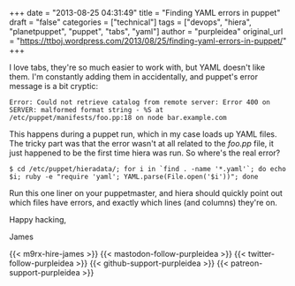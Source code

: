 +++
date = "2013-08-25 04:31:49"
title = "Finding YAML errors in puppet"
draft = "false"
categories = ["technical"]
tags = ["devops", "hiera", "planetpuppet", "puppet", "tabs", "yaml"]
author = "purpleidea"
original_url = "https://ttboj.wordpress.com/2013/08/25/finding-yaml-errors-in-puppet/"
+++

I love tabs, they're so much easier to work with, but YAML doesn't like them. I'm constantly adding them in accidentally, and puppet's error message is a bit cryptic:
```
Error: Could not retrieve catalog from remote server: Error 400 on SERVER: malformed format string - %S at /etc/puppet/manifests/foo.pp:18 on node bar.example.com
```
This happens during a puppet run, which in my case loads up YAML files. The tricky part was that the error wasn't at all related to the <em>foo.pp</em> file, it just happened to be the first time hiera was run. So where's the real error?
```
$ cd /etc/puppet/hieradata/; for i in `find . -name '*.yaml'`; do echo $i; ruby -e "require 'yaml'; YAML.parse(File.open('$i'))"; done
```
Run this one liner on your puppetmaster, and hiera should quickly point out which files have errors, and exactly which lines (and columns) they're on.

Happy hacking,

James

{{< m9rx-hire-james >}}
{{< mastodon-follow-purpleidea >}}
{{< twitter-follow-purpleidea >}}
{{< github-support-purpleidea >}}
{{< patreon-support-purpleidea >}}
